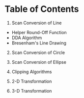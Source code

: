 # Table of Contents

1. Scan Conversion of Line
  * Helper Round-Off Function
  * DDA Algorithm
  * Bresenham's Line Drawing

2. Scan Conversion of Circle

3. Scan Conversion of Ellipse

4. Clipping Algorithms

5. 2-D Transformation

6. 3-D Transformation
